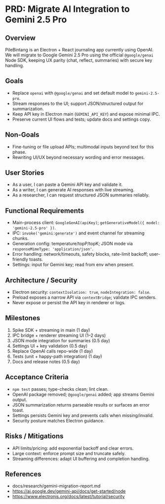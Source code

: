 # PRD: Migrate AI Integration to Gemini 2.5 Pro

## Overview
PileBintang is an Electron + React journaling app currently using OpenAI. We will migrate to Google Gemini 2.5 Pro using the official `@google/genai` Node SDK, keeping UX parity (chat, reflect, summaries) with secure key handling.

## Goals
- Replace `openai` with `@google/genai` and set default model to `gemini-2.5-pro`.
- Stream responses to the UI; support JSON/structured output for summarization.
- Keep API key in Electron main (`GEMINI_API_KEY`) and expose minimal IPC.
- Preserve current UI flows and tests; update docs and settings copy.

## Non-Goals
- Fine-tuning or file upload APIs; multimodal inputs beyond text for this phase.
- Rewriting UI/UX beyond necessary wording and error messages.

## User Stories
- As a user, I can paste a Gemini API key and validate it.
- As a writer, I can generate AI responses with live streaming.
- As a researcher, I can request structured JSON summaries reliably.

## Functional Requirements
- Main-process client: `GoogleGenAI(apiKey)`; `getGenerativeModel({ model: 'gemini-2.5-pro' })`.
- IPC: `invoke('gemini:generate')` and event channel for streaming chunks.
- Generation config: temperature/topP/topK; JSON mode via `responseMimeType: 'application/json'`.
- Error handling: network/timeouts, safety blocks, rate-limit backoff; user-friendly toasts.
- Settings: input for Gemini key; read from env when present.

## Architecture / Security
- Electron security: `contextIsolation: true`, `nodeIntegration: false`.
- Preload exposes a narrow API via `contextBridge`; validate IPC senders.
- Never expose or persist the API key in renderer or logs.

## Milestones
1) Spike SDK + streaming in main (1 day)
2) IPC bridge + renderer streaming UI (1–2 days)
3) JSON mode integration for summaries (0.5 day)
4) Settings UI + key validation (0.5 day)
5) Replace OpenAI calls repo-wide (1 day)
6) Tests (unit + happy-path integration) (1 day)
7) Docs and release notes (0.5 day)

## Acceptance Criteria
- `npm test` passes; type-checks clean; lint clean.
- OpenAI package removed; `@google/genai` added; app streams Gemini output.
- JSON summarization returns parseable results or surfaces an error toast.
- Settings persists Gemini key and prevents calls when missing/invalid.
- Security posture matches Electron guidance.

## Risks / Mitigations
- API limits/pricing: add exponential backoff and clear errors.
- Large context: enforce prompt size and truncate safely.
- Streaming differences: adapt UI buffering and completion handling.

## References
- docs/research/gemini-migration-report.md
- https://ai.google.dev/gemini-api/docs/get-started/node
- https://www.electronjs.org/docs/latest/tutorial/security


